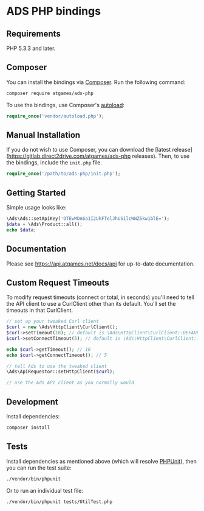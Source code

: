 # ADS PHP bindings


## Requirements

PHP 5.3.3 and later.

## Composer

You can install the bindings via [Composer](http://getcomposer.org/). Run the following command:

```bash
composer require atgames/ads-php
```

To use the bindings, use Composer's [autoload](https://getcomposer.org/doc/00-intro.md#autoloading):

```php
require_once('vendor/autoload.php');
```

## Manual Installation

If you do not wish to use Composer, you can download the [latest release](https://gitlab.direct2drive.com/atgames/ads-php releases). Then, to use the bindings, include the `init.php` file.

```php
require_once('/path/to/ads-php/init.php');
```

## Getting Started

Simple usage looks like:

```php
\Ads\Ads::setApiKey('OTEwMDA6a1I2UkFTelJhUS1lcWNZSkw1blE=');
$data = \Ads\Product::all();
echo $data;
```

## Documentation

Please see https://api.atgames.net/docs/api for up-to-date documentation.

## Custom Request Timeouts

To modify request timeouts (connect or total, in seconds) you'll need to tell the API client to use a CurlClient other than its default. You'll set the timeouts in that CurlClient.

```php
// set up your tweaked Curl client
$curl = new \Ads\HttpClient\CurlClient();
$curl->setTimeout(10); // default is \Ads\HttpClient\CurlClient::DEFAULT_TIMEOUT
$curl->setConnectTimeout(5); // default is \Ads\HttpClient\CurlClient::DEFAULT_CONNECT_TIMEOUT

echo $curl->getTimeout(); // 10
echo $curl->getConnectTimeout(); // 5

// tell Ads to use the tweaked client
\Ads\ApiRequestor::setHttpClient($curl);

// use the Ads API client as you normally would
```

## Development

Install dependencies:

``` bash
composer install
```

## Tests

Install dependencies as mentioned above (which will resolve [PHPUnit](http://packagist.org/packages/phpunit/phpunit)), then you can run the test suite:

```bash
./vendor/bin/phpunit
```

Or to run an individual test file:

```bash
./vendor/bin/phpunit tests/UtilTest.php
```